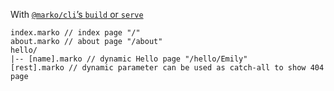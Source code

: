 With [`@marko/cli`’s `build` or `serve`](https://github.com/marko-js/cli/tree/main/packages/serve)

```
index.marko // index page "/"
about.marko // about page "/about"
hello/
|-- [name].marko // dynamic Hello page "/hello/Emily"
[rest].marko // dynamic parameter can be used as catch-all to show 404 page
```
